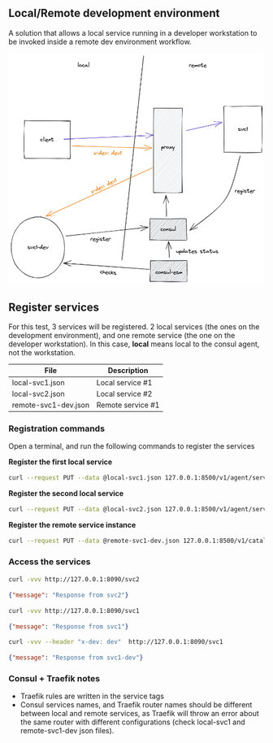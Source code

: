 ## Local/Remote development environment

A solution that allows a local service running in a developer workstation to be invoked inside a remote dev environment workflow.

![The problem](proxy-dev-env.png)

## Register services

For this test, 3 services will be registered. 2 local services (the ones on the development environment), and one remote service (the one on the developer workstation). In this case, **local** means local to the consul agent, not the workstation.

|File|Description|
|----|-----------|
|local-svc1.json|Local service #1|
|local-svc2.json|Local service #2|
|remote-svc1-dev.json|Remote service #1|


### Registration commands

Open a terminal, and run the following commands to register the services

**Register the first local service**

```bash
curl --request PUT --data @local-svc1.json 127.0.0.1:8500/v1/agent/service/register
```

**Register the second local service**

```bash
curl --request PUT --data @local-svc2.json 127.0.0.1:8500/v1/agent/service/register
```

**Register the remote service instance**

```bash
curl --request PUT --data @remote-svc1-dev.json 127.0.0.1:8500/v1/catalog/register
```


### Access the services

```bash
curl -vvv http://127.0.0.1:8090/svc2
```

```json
{"message": "Response from svc2"}
```

```bash
curl -vvv http://127.0.0.1:8090/svc1
```

```json
{"message": "Response from svc1"}
```

```bash
curl -vvv --header "x-dev: dev"  http://127.0.0.1:8090/svc1
```

```json
{"message": "Response from svc1-dev"}
```


### Consul + Traefik notes
 
- Traefik rules are written in the service tags
- Consul services names, and Traefik router names should be different between local and remote services, as Traefik will throw an error about the same router with different configurations (check local-svc1 and remote-svc1-dev json files).
